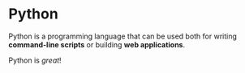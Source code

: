 # Python


Python is a programming language that can be used both for writing **command-line scripts** or building **web applications**.

Python is *great*!